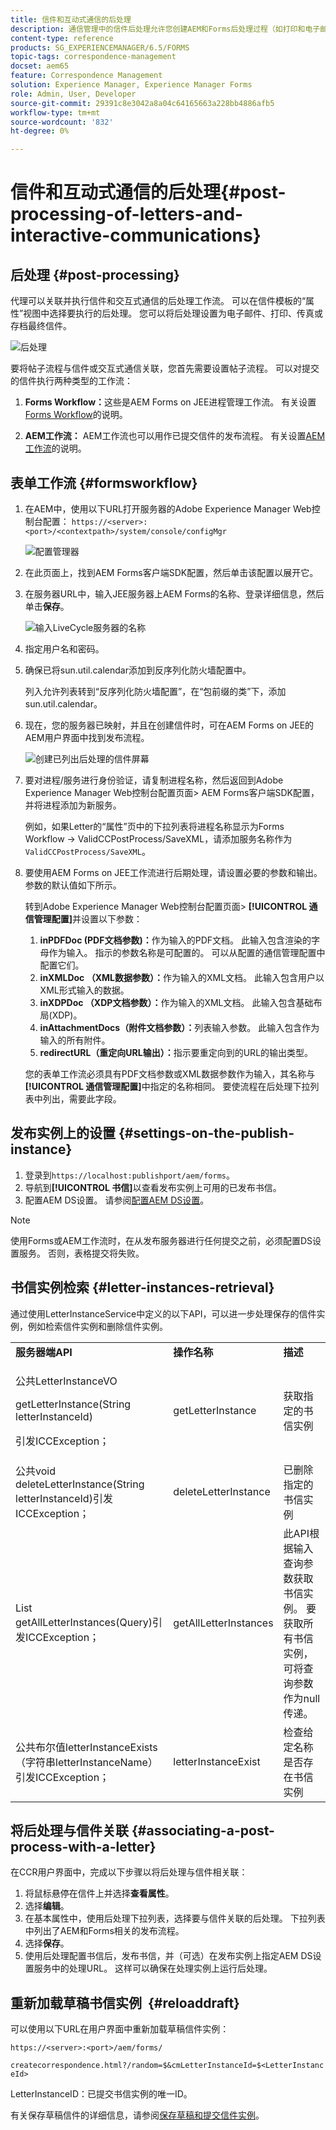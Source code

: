 ```yaml
---
title: 信件和互动式通信的后处理
description: 通信管理中的信件后处理允许您创建AEM和Forms后处理过程（如打印和电子邮件），并将它们与您的信件集成。
content-type: reference
products: SG_EXPERIENCEMANAGER/6.5/FORMS
topic-tags: correspondence-management
docset: aem65
feature: Correspondence Management
solution: Experience Manager, Experience Manager Forms
role: Admin, User, Developer
source-git-commit: 29391c8e3042a8a04c64165663a228bb4886afb5
workflow-type: tm+mt
source-wordcount: '832'
ht-degree: 0%

---
```


# 信件和互动式通信的后处理{#post-processing-of-letters-and-interactive-communications}

## 后处理 {#post-processing}

代理可以关联并执行信件和交互式通信的后处理工作流。 可以在信件模板的“属性”视图中选择要执行的后处理。 您可以将后处理设置为电子邮件、打印、传真或存档最终信件。

![后处理](assets/ppoverview.png)

要将帖子流程与信件或交互式通信关联，您首先需要设置帖子流程。 可以对提交的信件执行两种类型的工作流：

1. **Forms Workflow：**&#x200B;这些是AEM Forms on JEE进程管理工作流。 有关设置[Forms Workflow](#formsworkflow)的说明。

1. **AEM工作流：** AEM工作流也可以用作已提交信件的发布流程。 有关设置[AEM工作流](../../forms/using/aem-forms-workflow.md)的说明。

## 表单工作流 {#formsworkflow}

1. 在AEM中，使用以下URL打开服务器的Adobe Experience Manager Web控制台配置： `https://<server>:<port>/<contextpath>/system/console/configMgr`

   ![配置管理器](assets/2configmanager-1.png)

1. 在此页面上，找到AEM Forms客户端SDK配置，然后单击该配置以展开它。
1. 在服务器URL中，输入JEE服务器上AEM Forms的名称、登录详细信息，然后单击&#x200B;**保存**。

   ![输入LiveCycle服务器的名称](assets/1cofigmanager.png)

1. 指定用户名和密码。
1. 确保已将sun.util.calendar添加到反序列化防火墙配置中。

   列入允许列表转到“反序列化防火墙配置”，在“包前缀的类”下，添加sun.util.calendar。

1. 现在，您的服务器已映射，并且在创建信件时，可在AEM Forms on JEE的AEM用户界面中找到发布流程。

   ![创建已列出后处理的信件屏幕](assets/0configmanager.png)

1. 要对进程/服务进行身份验证，请复制进程名称，然后返回到Adobe Experience Manager Web控制台配置页面> AEM Forms客户端SDK配置，并将进程添加为新服务。

   例如，如果Letter的“属性”页中的下拉列表将进程名称显示为Forms Workflow -> ValidCCPostProcess/SaveXML，请添加服务名称作为`ValidCCPostProcess/SaveXML`。

1. 要使用AEM Forms on JEE工作流进行后期处理，请设置必要的参数和输出。 参数的默认值如下所示。

   转到Adobe Experience Manager Web控制台配置页面> **[!UICONTROL 通信管理配置]**&#x200B;并设置以下参数：

   1. **inPDFDoc (PDF文档参数)：**&#x200B;作为输入的PDF文档。 此输入包含渲染的字母作为输入。 指示的参数名称是可配置的。 可以从配置的通信管理配置中配置它们。
   1. **inXMLDoc （XML数据参数）：**&#x200B;作为输入的XML文档。 此输入包含用户以XML形式输入的数据。
   1. **inXDPDoc （XDP文档参数）：**&#x200B;作为输入的XML文档。 此输入包含基础布局(XDP)。
   1. **inAttachmentDocs（附件文档参数）：**&#x200B;列表输入参数。 此输入包含作为输入的所有附件。
   1. **redirectURL（重定向URL输出）：**&#x200B;指示要重定向到的URL的输出类型。

   您的表单工作流必须具有PDF文档参数或XML数据参数作为输入，其名称与&#x200B;**[!UICONTROL 通信管理配置]**&#x200B;中指定的名称相同。 要使流程在后处理下拉列表中列出，需要此字段。

## 发布实例上的设置 {#settings-on-the-publish-instance}

1. 登录到`https://localhost:publishport/aem/forms`。
1. 导航到&#x200B;**[!UICONTROL 书信]**&#x200B;以查看发布实例上可用的已发布书信。
1. 配置AEM DS设置。 请参阅[配置AEM DS设置](../../forms/using/configuring-the-processing-server-url.md)。

>[!NOTE]
>
>使用Forms或AEM工作流时，在从发布服务器进行任何提交之前，必须配置DS设置服务。 否则，表格提交将失败。

## 书信实例检索 {#letter-instances-retrieval}

通过使用LetterInstanceService中定义的以下API，可以进一步处理保存的信件实例，例如检索信件实例和删除信件实例。

<table>
 <tbody>
  <tr>
   <td><strong>服务器端API</strong></td>
   <td><strong>操作名称</strong></td>
   <td><strong>描述</strong></td>
  </tr>
  <tr>
   <td><p>公共LetterInstanceVO</p> <p>getLetterInstance(String letterInstanceId)</p> <p>引发ICCException； </p> </td>
   <td>getLetterInstance</td>
   <td>获取指定的书信实例 </td>
  </tr>
  <tr>
   <td>公共void deleteLetterInstance(String letterInstanceId)引发ICCException； </td>
   <td>deleteLetterInstance </td>
   <td>已删除指定的书信实例 </td>
  </tr>
  <tr>
   <td>List getAllLetterInstances(Query)引发ICCException； </td>
   <td>getAllLetterInstances </td>
   <td>此API根据输入查询参数获取书信实例。 要获取所有书信实例，可将查询参数作为null传递。<br /> </td>
  </tr>
  <tr>
   <td>公共布尔值letterInstanceExists（字符串letterInstanceName）引发ICCException； </td>
   <td>letterInstanceExist </td>
   <td>检查给定名称是否存在书信实例 </td>
  </tr>
 </tbody>
</table>

## 将后处理与信件关联 {#associating-a-post-process-with-a-letter}

在CCR用户界面中，完成以下步骤以将后处理与信件相关联：

1. 将鼠标悬停在信件上并选择&#x200B;**查看属性**。
1. 选择&#x200B;**编辑**。
1. 在基本属性中，使用后处理下拉列表，选择要与信件关联的后处理。 下拉列表中列出了AEM和Forms相关的发布流程。
1. 选择&#x200B;**保存**。
1. 使用后处理配置书信后，发布书信，并（可选）在发布实例上指定AEM DS设置服务中的处理URL。 这样可以确保在处理实例上运行后处理。

## 重新加载草稿书信实例  {#reloaddraft}

可以使用以下URL在用户界面中重新加载草稿信件实例：

`https://<server>:<port>/aem/forms/`

`createcorrespondence.html?/random=$&cmLetterInstanceId=$<LetterInstanceId>`

LetterInstanceID：已提交书信实例的唯一ID。

有关保存草稿信件的详细信息，请参阅[保存草稿和提交信件实例](../../forms/using/create-correspondence.md#savingdrafts)。
